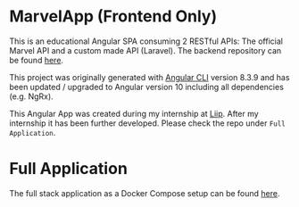 # MarvelApp (Frontend Only)

This is an educational Angular SPA consuming 2 RESTful APIs: The official Marvel API and a custom made API (Laravel). The backend repository can be found [here](https://github.com/DatSwissGuy/marvel-app-backend).

This project was originally generated with [Angular CLI](https://github.com/angular/angular-cli) version 8.3.9 and has been updated / upgraded to Angular version 10 including all dependencies (e.g. NgRx).

This Angular App was created during my internship at [Liip](https://www.liip.ch). After my internship it has been further developed. Please check the repo under `Full Application`.

# Full Application

The full stack application as a Docker Compose setup can be found [here](https://github.com/DatSwissGuy/marvel-app).
